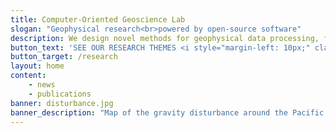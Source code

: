 ```yaml
---
title: Computer-Oriented Geoscience Lab
slogan: "Geophysical research<br>powered by open-source software"
description: We design novel methods for geophysical data processing, forward modeling, and inversion. Source code included.
button_text: 'SEE OUR RESEARCH THEMES <i style="margin-left: 10px;" class="fa fa-angle-double-right"></i>'
button_target: /research
layout: home
content:
    - news
    - publications
banner: disturbance.jpg
banner_description: "Map of the gravity disturbance around the Pacific Ocean."
---
```


